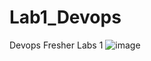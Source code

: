 # Lab1_Devops
Devops Fresher Labs 1
![image](https://github.com/user-attachments/assets/2593ad08-72e4-4edc-b6c2-4841cdb51bef)
